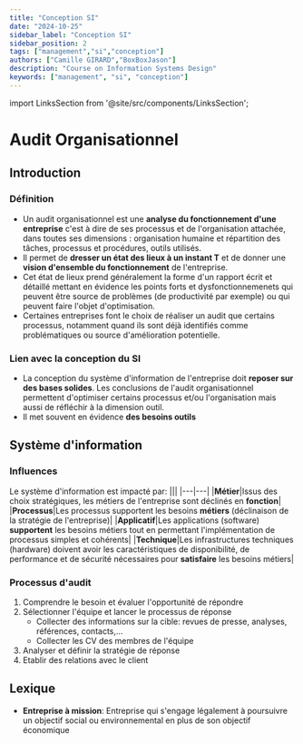 ```yaml
---
title: "Conception SI"
date: "2024-10-25"
sidebar_label: "Conception SI"
sidebar_position: 2
tags: ["management","si","conception"]
authors: ["Camille GIRARD","BoxBoxJason"]
description: "Course on Information Systems Design"
keywords: ["management", "si", "conception"]
---
```


import LinksSection from '@site/src/components/LinksSection';

# Audit Organisationnel

## Introduction

### Définition
- Un audit organisationnel est une **analyse du fonctionnement d'une entreprise** c'est à dire de ses processus et de l'organisation attachée, dans toutes ses dimensions : organisation humaine et répartition des tâches, processus et procédures, outils utilisés.
- Il permet de **dresser un état des lieux à un instant T** et de donner une **vision d'ensemble du fonctionnement** de l'entreprise.
- Cet état de lieux prend généralement la forme d'un rapport écrit et détaillé mettant en évidence les points forts et dysfonctionnemenets qui peuvent être source de problèmes (de productivité par exemple) ou qui peuvent faire l'objet d'optimisation.
- Certaines entreprises font le choix de réaliser un audit que certains processus, notamment quand ils sont déjà identifiés comme problématiques ou source d'amélioration potentielle.

### Lien avec la conception du SI
- La conception du système d'information de l'entreprise doit **reposer sur des bases solides**. Les conclusions de l'audit organisationnel permettent d'optimiser certains processus et/ou l'organisation mais aussi de réfléchir à la dimension outil.
- Il met souvent en évidence **des besoins outils**

## Système d'information

### Influences
Le système d'information est impacté par:
|||
|---|---|
|**Métier**|Issus des choix stratégiques, les métiers de l'entreprise sont déclinés en **fonction**|
|**Processus**|Les processus supportent les besoins **métiers** (déclinaison de la stratégie de l'entreprise)|
|**Applicatif**|Les applications (software) **supportent** les besoins métiers tout en permettant l'implémentation de processus simples et cohérents|
|**Technique**|Les infrastructures techniques (hardware) doivent avoir les caractéristiques de disponibilité, de performance et de sécurité nécessaires pour **satisfaire** les besoins métiers|


### Processus d'audit
1. Comprendre le besoin et évaluer l'opportunité de répondre
2. Sélectionner l'équipe et lancer le processus de réponse
    - Collecter des informations sur la cible: revues de presse, analyses, références, contacts,...
    - Collecter les CV des membres de l'équipe
3. Analyser et définir la stratégie de réponse
4. Etablir des relations avec le client

## Lexique
- **Entreprise à mission**: Entreprise qui s'engage légalement à poursuivre un objectif social ou environnemental en plus de son objectif économique
